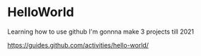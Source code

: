 # HelloWorld
Learning how to use github
I'm gonnna make 3 projects till 2021

https://guides.github.com/activities/hello-world/
